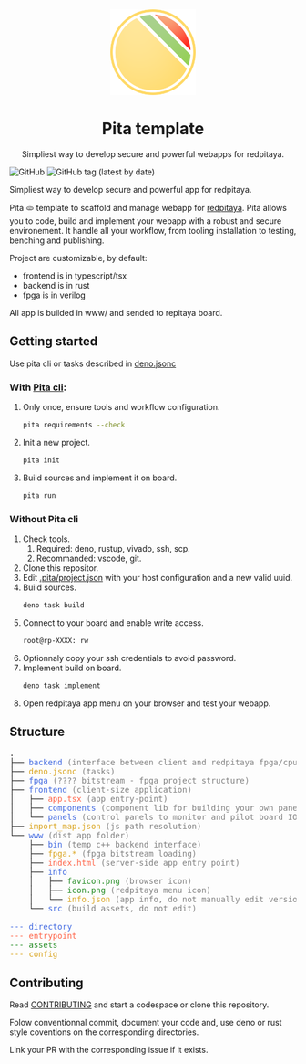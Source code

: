 <div align="center">
    <img src="./www/info/favicon.png" alt="logo" style="width: 150px; height: 150px"/>
    <h1>Pita template</h1>
    <p>Simpliest way to develop secure and powerful webapps for redpitaya.</p>
</div>

![GitHub](https://img.shields.io/github/license/JOTSR/pita-template?style=flat-square)
![GitHub tag (latest by date)](https://img.shields.io/github/v/tag/JOTSR/pita-template?style=flat-square)

Simpliest way to develop secure and powerful app for redpitaya.

Pita 🫓 template to scaffold and manage webapp for
[redpitaya](https://redpitaya.com/). Pita allows you to code, build and
implement your webapp with a robust and secure environement. It handle all your
workflow, from tooling installation to testing, benching and publishing.

Project are customizable, by default:

- frontend is in typescript/tsx
- backend is in rust
- fpga is in verilog

All app is builded in www/ and sended to repitaya board.

## Getting started

Use pita cli or tasks described in [deno.jsonc](./deno.jsonc)

### With [Pita cli](https://github.com/JOTSR/pita-cli):

1. Only once, ensure tools and workflow configuration.
   ```sh
   pita requirements --check
   ```
2. Init a new project.
   ```sh
   pita init
   ```
3. Build sources and implement it on board.
   ```sh
   pita run
   ```

### Without Pita cli

1. Check tools.
   1. Required: deno, rustup, vivado, ssh, scp.
   2. Recommanded: vscode, git.
2. Clone this repositor.
3. Edit [.pita/project.json](.pita/project.json) with your host configuration
   and a new valid uuid.
4. Build sources.
   ```sh
   deno task build
   ```
5. Connect to your board and enable write access.
   ```sh
   root@rp-XXXX: rw
   ```
6. Optionnaly copy your ssh credentials to avoid password.
7. Implement build on board.
   ```sh
   deno task implement
   ```
8. Open redpitaya app menu on your browser and test your webapp.

## Structure

<pre>
.
├── <span style="color: royalblue">backend</span> <span style="color: grey">(interface between client and redpitaya fpga/cpu)</span>
├── <span style="color: goldenrod">deno.jsonc</span> <span style="color: grey">(tasks)</span>
├── <span style="color: royalblue">fpga</span> <span style="color: grey">(???? bitstream - fpga project structure)</span>
├── <span style="color: royalblue">frontend</span> <span style="color: grey">(client-size application)</span>
│   ├── <span style="color: tomato">app.tsx</span> <span style="color: grey">(app entry-point)</span>
│   ├── <span style="color: royalblue">components</span> <span style="color: grey">(component lib for building your own panels)</span>
│   └── <span style="color: royalblue">panels</span> <span style="color: grey">(control panels to monitor and pilot board IOs and state)</span>
├── <span style="color: goldenrod">import_map.json</span> <span style="color: grey">(js path resolution)</span>
└── <span style="color: royalblue">www</span> <span style="color: grey">(dist app folder)</span>
    ├── <span style="color: royalblue">bin</span> <span style="color: grey">(temp c++ backend interface)</span>
    ├── <span style="color: goldenrod">fpga.*</span> <span style="color: grey">(fpga bitstream loading)</span>
    ├── <span style="color: tomato">index.html</span> <span style="color: grey">(server-side app entry point)</span>
    ├── <span style="color: royalblue">info</span>
    │   ├── <span style="color: forestgreen">favicon.png</span> <span style="color: grey">(browser icon)</span>
    │   ├── <span style="color: forestgreen">icon.png</span> <span style="color: grey">(redpitaya menu icon)</span>
    │   └── <span style="color: goldenrod">info.json</span> <span style="color: grey">(app info, do not manually edit version and revision)</span>
    └── <span style="color: royalblue">src</span> <span style="color: grey">(build assets, do not edit)</span>

<span style="color: royalblue">--- directory</span>
<span style="color: tomato">--- entrypoint</span>
<span style="color: forestgreen">--- assets</span>
<span style="color: goldenrod">--- config</span>
</pre>

## Contributing

Read [CONTRIBUTING](./CONTRIBUTING.md) and start a codespace or clone this
repository.

Folow conventionnal commit, document your code and, use deno or rust style
coventions on the corresponding directories.

Link your PR with the corresponding issue if it exists.
